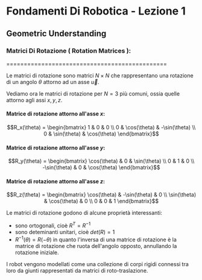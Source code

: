 <script type="text/javascript"
  src="https://cdnjs.cloudflare.com/ajax/libs/mathjax/2.7.0/MathJax.js?config=TeX-AMS_CHTML">
</script>
<script type="text/x-mathjax-config">
  MathJax.Hub.Config({
    tex2jax: {
      inlineMath: [['$','$'], ['\\(','\\)']],
      processEscapes: true},
      jax: ["input/TeX","input/MathML","input/AsciiMath","output/CommonHTML"],
      extensions: ["tex2jax.js","mml2jax.js","asciimath2jax.js","MathMenu.js","MathZoom.js","AssistiveMML.js", "[Contrib]/a11y/accessibility-menu.js"],
      TeX: {
      extensions: ["AMSmath.js","AMSsymbols.js","noErrors.js","noUndefined.js"],
      equationNumbers: {
      autoNumber: "AMS"
      }
    }
  });
</script>

Fondamenti Di Robotica - Lezione 1
==================================

## Geometric Understanding

### Matrici Di Rotazione ( Rotation Matrices ):
==============================================

Le matrici di rotazione sono matrici $N \times N$ che rappresentano una rotazione di un angolo $\theta$ attorno ad un asse $\vec{u}$.  

Vediamo ora le matrici di rotazione per $N=3$ più comuni, ossia quelle attorno agli assi $x,y,z$.  

#### Matrice di rotazione attorno all'asse $x$:

$$R_x(\theta) = \begin{bmatrix} 1 & 0 & 0 \\ 0 & \cos(\theta) & -\sin(\theta) \\ 0 & \sin(\theta) & \cos(\theta) \end{bmatrix}$$

#### Matrice di rotazione attorno all'asse $y$:

$$R_y(\theta) = \begin{bmatrix} \cos(\theta) & 0 & \sin(\theta) \\ 0 & 1 & 0 \\ -\sin(\theta) & 0 & \cos(\theta) \end{bmatrix}$$

#### Matrice di rotazione attorno all'asse $z$:

$$R_z(\theta) = \begin{bmatrix} \cos(\theta) & -\sin(\theta) & 0 \\ \sin(\theta) & \cos(\theta) & 0 \\ 0 & 0 & 1 \end{bmatrix}$$


Le matrici di rotazione godono di alcune proprietà interessanti:
- sono ortogonali, cioè $R^T = R^{-1}$
- sono deteminanti unitari, cioè $det(R) = 1$
- $R^{-1}(\theta) = R(-\theta)$ in quanto l'inversa di una matrice di rotazione è la matrice di rotazione che ruota dell'angolo opposto, annullando la rotazione iniziale.  

I robot vengono modellati come una collezione di corpi rigidi connessi tra loro da giunti rappresentati da matrici di roto-traslazione.  

